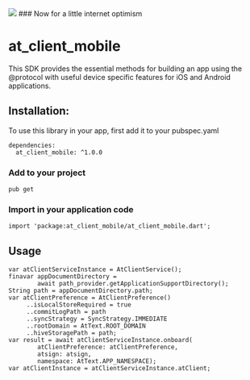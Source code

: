 <img src="https://atsign.dev/assets/img/@developersmall.png?sanitize=true">
### Now for a little internet optimism

# at_client_mobile
This SDK provides the essential methods for building an app using the @protocol
with useful device specific features for iOS and Android applications.

## Installation:
To use this library in your app, first add it to your pubspec.yaml
```  
dependencies:
  at_client_mobile: ^1.0.0
```
### Add to your project 
```
pub get 
```
### Import in your application code
```
import 'package:at_client_mobile/at_client_mobile.dart';
```
## Usage
```
var atClientServiceInstance = AtClientService();
finavar appDocumentDirectory =
        await path_provider.getApplicationSupportDirectory();
String path = appDocumentDirectory.path;
var atClientPreference = AtClientPreference()
     ..isLocalStoreRequired = true
     ..commitLogPath = path
     ..syncStrategy = SyncStrategy.IMMEDIATE
     ..rootDomain = AtText.ROOT_DOMAIN
     ..hiveStoragePath = path;
var result = await atClientServiceInstance.onboard(
        atClientPreference: atClientPreference,
        atsign: atsign,
        namespace: AtText.APP_NAMESPACE);
var atClientInstance = atClientServiceInstance.atClient;
```